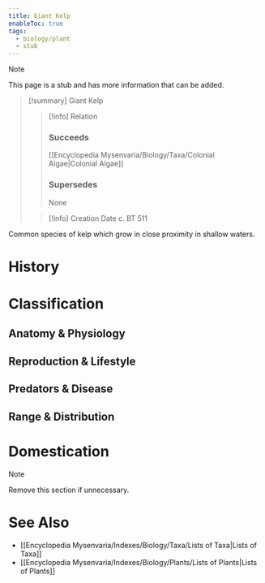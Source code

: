 ```yaml
---
title: Giant Kelp
enableToc: true
tags:
  - biology/plant
  - stub
---
```


> [!note]
> This page is a stub and has more information that can be added.

> [!summary] Giant Kelp
> > [!info] Relation
> > ### Succeeds
> > [[Encyclopedia Mysenvaria/Biology/Taxa/Colonial Algae|Colonial Algae]]
> > ### Supersedes
> > None
>
> > [!info] Creation Date
> > c. BT 511

Common species of kelp which grow in close proximity in shallow waters.
# History

# Classification
## Anatomy & Physiology

## Reproduction & Lifestyle

## Predators & Disease

## Range & Distribution

# Domestication

> [!note]
> Remove this section if unnecessary.
# See Also
- [[Encyclopedia Mysenvaria/Indexes/Biology/Taxa/Lists of Taxa|Lists of Taxa]]
- [[Encyclopedia Mysenvaria/Indexes/Biology/Plants/Lists of Plants|Lists of Plants]]